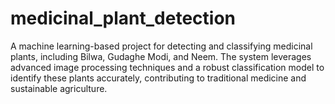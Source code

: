 # medicinal_plant_detection
A machine learning-based project for detecting and classifying medicinal plants, including Bilwa, Gudaghe Modi, and Neem. The system leverages advanced image processing techniques and a robust classification model to identify these plants accurately, contributing to traditional medicine and sustainable agriculture.
